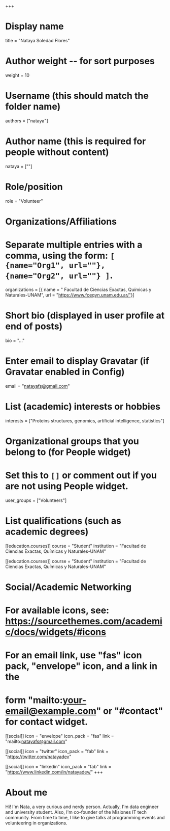 +++
# Display name
title = "Nataya Soledad Flores"

# Author weight -- for sort purposes
weight = 10

# Username (this should match the folder name)
authors = ["nataya"]

# Author name (this is required for people without content)
nataya = [""]

# Role/position
role = "Volunteer"

# Organizations/Affiliations
#   Separate multiple entries with a comma, using the form: `[ {name="Org1", url=""}, {name="Org2", url=""} ]`.
organizations = [{ name = " Facultad de Ciencias Exactas, Químicas y Naturales-UNAM", url = "https://www.fceqyn.unam.edu.ar/"}]

# Short bio (displayed in user profile at end of posts)
bio = "..."

# Enter email to display Gravatar (if Gravatar enabled in Config)
email = "natayafs@gmail.com"

# List (academic) interests or hobbies
interests = ["Proteins structures, genomics, artificial intelligence, statistics"]

# Organizational groups that you belong to (for People widget)
#   Set this to `[]` or comment out if you are not using People widget.
user_groups = ["Volunteers"]

# List qualifications (such as academic degrees)
[[education.courses]]
  course = "Student"
institution = "Facultad de Ciencias Exactas, Químicas y Naturales-UNAM"

[[education.courses]]
course = "Student"
institution = "Facultad de Ciencias Exactas, Químicas y Naturales-UNAM"


# Social/Academic Networking
# For available icons, see: https://sourcethemes.com/academic/docs/widgets/#icons
#   For an email link, use "fas" icon pack, "envelope" icon, and a link in the
#   form "mailto:your-email@example.com" or "#contact" for contact widget.

[[social]]
  icon = "envelope"
  icon_pack = "fas"
  link = "mailto:natayafs@gmail.com"


  [[social]]
  icon = "twitter"
  icon_pack = "fab"
  link = "https://twitter.com/natayadev"

[[social]]
  icon = "linkedin"
  icon_pack = "fab"
  link = "https://www.linkedin.com/in/natayadev/"
+++

# About me 

Hi! I'm Nata, a very curious and nerdy person. Actually, I'm data engineer and university student. Also, I'm co-founder of the Misiones IT tech community. From time to time, I like to give talks at programming events and volunteering in organizations.